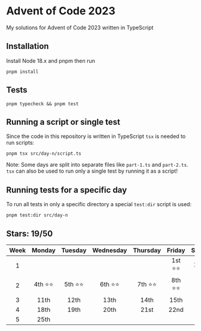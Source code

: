 # Advent of Code 2023

My solutions for Advent of Code 2023 written in TypeScript

## Installation

Install Node 18.x and pnpm then run

```shell
pnpm install
```

## Tests

```shell
pnpm typecheck && pnpm test
```

## Running a script or single test

Since the code in this repository is written in TypeScript `tsx` is needed to run scripts:

```shell
pnpm tsx src/day-n/script.ts
```

Note: Some days are split into separate files like `part-1.ts` and `part-2.ts`. `tsx` can also be used to run only a single test by running it as a script!

## Running tests for a specific day

To run all tests in only a specific directory a special `test:dir` script is used:

```shell
pnpm test:dir src/day-n
```

## Stars: 19/50

| Week |  Monday  | Tuesday  | Wednesday | Thursday |  Friday  | Saturday |  Sunday  |
| :--: | :------: | :------: | :-------: | :------: | :------: | :------: | :------: |
|  1   |          |          |           |          | 1st ⭐⭐ | 2nd ⭐⭐ | 3rd ⭐⭐ |
|  2   | 4th ⭐⭐ | 5th ⭐⭐ | 6th ⭐⭐  | 7th ⭐⭐ | 8th ⭐⭐ | 9th ⭐⭐ | 10th ⭐  |
|  3   |   11th   |   12th   |   13th    |   14th   |   15th   |   16th   |   17th   |
|  4   |   18th   |   19th   |   20th    |   21st   |   22nd   |   23rd   |   24th   |
|  5   |   25th   |          |           |          |          |          |          |
